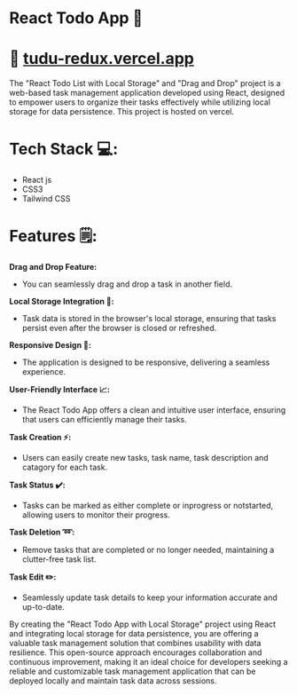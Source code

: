 # React Todo App 📝

# 🔗 [tudu-redux.vercel.app](https://tudu-react-app.vercel.app)

The "React Todo List with Local Storage" and "Drag and Drop" project is a web-based task management application developed using React, designed to empower users to organize their tasks effectively while utilizing local storage for data persistence. This project is hosted on vercel.

# Tech Stack 💻:

* React js
* CSS3
* Tailwind CSS
  
# Features 🗒:
**Drag and Drop Feature:**

* You can seamlessly drag and drop a task in another field.

**Local Storage Integration 🔧:**

* Task data is stored in the browser's local storage, ensuring that tasks persist even after the browser is closed or refreshed.

**Responsive Design 📱:**

* The application is designed to be responsive, delivering a seamless experience.

**User-Friendly Interface 📈:**

* The React Todo App offers a clean and intuitive user interface, ensuring that users can efficiently manage their tasks.
  
**Task Creation ⚡:**

* Users can easily create new tasks, task name, task description and catagory for each task.
  
**Task Status ✔️:**

* Tasks can be marked as either complete or inprogress or notstarted, allowing users to monitor their progress.

**Task Deletion ➿:**

* Remove tasks that are completed or no longer needed, maintaining a clutter-free task list.

**Task Edit ✏️:**

*  Seamlessly update task details to keep your information accurate and up-to-date.





By creating the "React Todo App with Local Storage" project using React and integrating local storage for data persistence, you are offering a valuable task management solution that combines usability with data resilience. This open-source approach encourages collaboration and continuous improvement, making it an ideal choice for developers seeking a reliable and customizable task management application that can be deployed locally and maintain task data across sessions.
